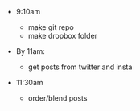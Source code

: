 




* 9:10am

	+ make git repo
	+ make dropbox folder


* By 11am:
	- get posts from twitter and insta

* 11:30am
	- order/blend posts
	


